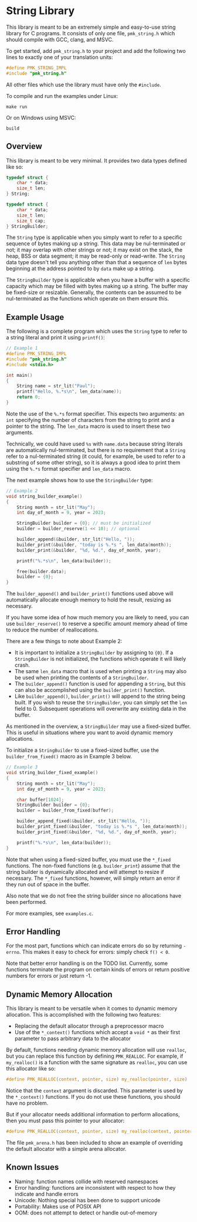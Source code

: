 # String Library

This library is meant to be an extremely simple and easy-to-use string library
for C programs. It consists of only one file, `pmk_string.h` which should
compile with GCC, clang, and MSVC.

To get started, add `pmk_string.h` to your project and add the following two
lines to exactly one of your translation units:

```c
#define PMK_STRING_IMPL
#include "pmk_string.h"
```

All other files which use the library must have only the `#include`.

To compile and run the examples under Linux:

```
make run
```

Or on Windows using MSVC:

```
build
```

## Overview

This library is meant to be very minimal. It provides two data types defined
like so:

```c
typedef struct {
    char * data;
    size_t len;
} String;

typedef struct {
    char * data;
    size_t len;
    size_t cap;
} StringBuilder;
```

The `String` type is applicable when you simply want to refer to a specific
sequence of bytes making up a string. This data may be nul-terminated or not;
it may overlap with other strings or not; it may exist on the stack, the heap,
BSS or data segment; it may be read-only or read-write. The `String` data type
doesn't tell you anything other than that a sequence of `len` bytes beginning
at the address pointed to by `data` make up a string.

The `StringBuilder` type is applicable when you have a buffer with a specific
capacity which may be filled with bytes making up a string. The buffer may be
fixed-size or resizable. Generally, the contents can be assumed to be
nul-terminated as the functions which operate on them ensure this.

## Example Usage

The following is a complete program which uses the `String` type to refer to a
string literal and print it using `printf()`:

```c
// Example 1
#define PMK_STRING_IMPL
#include "pmk_string.h"
#include <stdio.h>

int main()
{
    String name = str_lit("Paul");
    printf("Hello, %.*s\n", len_data(name));
    return 0;
}
```

Note the use of the `%.*s` format specifier. This expects two arguments: an
`int` specifying the number of characters from the string to print and a
pointer to the string. The `len_data` macro is used to insert these two
arguments.

Technically, we could have used `%s` with `name.data` because string literals
are automatically nul-terminated, but there is no requirement that a `String`
refer to a nul-terminated string (it could, for example, be used to refer to a
substring of some other string), so it is always a good idea to print them
using the `%.*s` format specifier and `len_data` macro.

The next example shows how to use the `StringBuilder` type:

```c
// Example 2
void string_builder_example()
{
    String month = str_lit("May");
    int day_of_month = 9, year = 2023;

    StringBuilder builder = {0}; // must be initialized
    builder = builder_reserve(1 << 10); // optional

    builder_append(&builder, str_lit("Hello, "));
    builder_print(&builder, "today is %.*s ", len_data(month));
    builder_print(&builder, "%d, %d.", day_of_month, year);

    printf("%.*s\n", len_data(builder));

    free(builder.data);
    builder = {0};
}
```

The `builder_append()` and `builder_print()` functions used above will
automatically allocate enough memory to hold the result, resizing as necessary.

If you have some idea of how much memory you are likely to need, you can use
`builder_reserve()` to reserve a specific amount memory ahead of time to reduce
the number of reallocations.

There are a few things to note about Example 2:

- It is important to initialize a `StringBuilder` by assigning to `{0}`. If a
  `StringBuilder` is not initialized, the functions which operate it will
  likely crash.
- The same `len_data` macro that is used when printing a `String` may also be
  used when printing the contents of a `StringBuilder`.
- The `builder_append()` function is used for appending a `String`, but this
  can also be accomplished using the `builder_print()` function.
- Like `builder_append()`, `builder_print()` will append to the string being
  built. If you wish to reuse the `StringBuilder`, you can simply set the `len`
  field to 0. Subsequent operations will overwrite any existing data in the
  buffer.

As mentioned in the overview, a `StringBuilder` may use a fixed-sized buffer.
This is useful in situations where you want to avoid dynamic memory
allocations.

To initialize a `StringBuilder` to use a fixed-sized buffer, use the
`builder_from_fixed()` macro as in Example 3 below.

```c
// Example 3
void string_builder_fixed_example()
{
    String month = str_lit("May");
    int day_of_month = 9, year = 2023;

    char buffer[1024];
    StringBuilder builder = {0};
    builder = builder_from_fixed(buffer);

    builder_append_fixed(&builder, str_lit("Hello, "));
    builder_print_fixed(&builder, "today is %.*s ", len_data(month));
    builder_print_fixed(&builder, "%d, %d.", day_of_month, year);

    printf("%.*s\n", len_data(builder));
}
```

Note that when using a fixed-sized buffer, you must use the `*_fixed`
functions. The non-fixed functions (e.g. `builder_print`) assume that the
string builder is dynamically allocated and will attempt to resize if
necessary. The `*_fixed` functions, however, will simply return an error if
they run out of space in the buffer.

Also note that we do not free the string builder since no allocations have been
performed.

For more examples, see `examples.c`.

## Error Handling

For the most part, functions which can indicate errors do so by returning
`-errno`.  This makes it easy to check for errors: simply check `f() < 0`.

Note that better error handling is on the TODO list. Currently, some functions
terminate the program on certain kinds of errors or return positive numbers for
errors or just return -1.

## Dynamic Memory Allocation

This library is meant to be versatile when it comes to dynamic memory
allocation. This is accomplished with the following two features:

- Replacing the default allocator through a preprocessor macro
- Use of the `*_context()` functions which accept a `void *` as their first
  parameter to pass arbitrary data to the allocator

By default, functions needing dynamic memory allocation will use `realloc`, but
you can replace this function by defining `PMK_REALLOC`. For example, if
`my_realloc()` is a function with the same signature as `realloc`, you can use
this allocator like so:

```c
#define PMK_REALLOC(context, pointer, size) my_realloc(pointer, size)
```

Notice that the `context` argument is discarded. This parameter is
used by the `*_context()` functions. If you do not use these functions, you
should have no problem.

But if your allocator needs additional information to perform allocations, then
you must pass this pointer to your allocator:

```c
#define PMK_REALLOC(context, pointer, size) my_realloc(context, pointer, size)
```

The file `pmk_arena.h` has been included to show an example of overriding the
default allocator with a simple arena allocator.

## Known Issues

- Naming: function names collide with reserved namespaces
- Error handling: functions are inconsistent with respect to how they indicate
  and handle errors
- Unicode: Nothing special has been done to support unicode
- Portability: Makes use of POSIX API
- OOM: does not attempt to detect or handle out-of-memory

